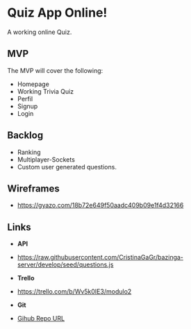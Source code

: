# Quiz App Online!
A working online Quiz.


## MVP
The MVP will cover the following:

-   Homepage
-   Working Trivia Quiz
-   Perfil
-   Signup
-   Login


## Backlog
-  Ranking
-  Multiplayer-Sockets
-  Custom user generated questions.

## Wireframes
- https://gyazo.com/18b72e649f50aadc409b09e1f4d32166

## Links
- **API**
- https://raw.githubusercontent.com/CristinaGaGr/bazinga-server/develop/seed/questions.js

- **Trello**
- https://trello.com/b/Wv5k0IE3/modulo2

- **Git**

- [Gihub Repo URL](https://github.com/AndreuSCK/Project2/)
